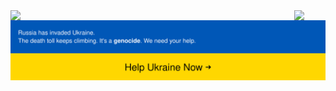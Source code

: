 <a href="https://api.daily.dev/get?r=thecyanaxolotl" target="_blank">
  <div>
      <img
    width="356"
    align="left"
    src="https://count.getloli.com/get/@:TheCyanAxolotl?theme=rule34"
  />
    <img
    width="50"
    align="right"
    src="https://i.imgur.com/BHa5tr4.png"
  />
  </div>
 </a>
  <a href="https://api.daily.dev/get?r=thecyanaxolotl" target="_blank">

</a>

[![Stand With Ukraine](https://raw.githubusercontent.com/vshymanskyy/StandWithUkraine/main/banner2-direct.svg)](https://ukraine.europarl.europa.eu/)

